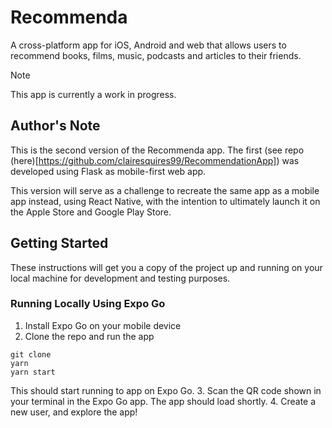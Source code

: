 # Recommenda

A cross-platform app for iOS, Android and web that allows users to recommend books, films, music, podcasts and articles to their friends.

> [!NOTE]  
> This app is currently a work in progress.

## Author's Note
This is the second version of the Recommenda app. The first (see repo (here)[https://github.com/clairesquires99/RecommendationApp]) was developed using Flask as mobile-first web app.

This version will serve as a challenge to recreate the same app as a mobile app instead, using React Native, with the intention to ultimately launch it on the Apple Store and Google Play Store.

## Getting Started

These instructions will get you a copy of the project up and running on your local machine for development and testing purposes.

### Running Locally Using Expo Go
1. Install Expo Go on your mobile device
2. Clone the repo and run the app
```
git clone
yarn
yarn start
```
This should start running to app on Expo Go.
3. Scan the QR code shown in your terminal in the Expo Go app. The app should load shortly.
4. Create a new user, and explore the app!
